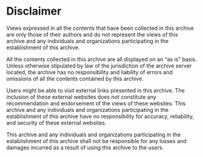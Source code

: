 # Disclaimer
Views expressed in all the contents that have been collected in this archive are only those of their authors and do not represent the views of this archive and any individuals and organizations participating in the establishment of this archive.

All the contents collected in this archive are all displayed on an “as is” basis. Unless otherwise stipulated by law of the jurisdiction of the archive server located, the archive has no responsibility and liability of errors and omissions of all the contents contained by this archive.

Users might be able to visit external links presented in this archive. The inclusion of these external websites does not constitute any recommendation and endorsement of the views of these websites. This archive and any individuals and organizations participating in the establishment of this archive have no responsibility for accuracy, reliability, and security of these external websites.  

This archive and any individuals and organizations participating in the establishment of this archive shall not be responsible for any losses and damages incurred as a result of using this archive to the users.
